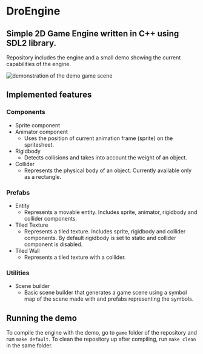 # DroEngine

## Simple 2D Game Engine written in C++ using SDL2 library.

Repository includes the engine and a small demo showing the current capabilities of the engine.

![demonstration of the demo game scene](demo.gif)

## Implemented features

### Components
- Sprite component
- Animator component
  - Uses the position of current animation frame (sprite) on the spritesheet.
- Rigidbody
  - Detects collisions and takes into account the weight of an object.
- Collider
  - Represents the physical body of an object. Currently available only as a rectangle.

### Prefabs
- Entity
  - Represents a movable entity. Includes sprite, animator, rigidbody and collider components.
- Tiled Texture
  - Represents a tiled texture. Includes sprite, rigidbody and collider components. By default rigidbody is set to static and collider component is disabled.
- Tiled Wall
  - Represents a tiled texture with a collider.

### Utilities
- Scene builder
  - Basic scene builder that generates a game scene using a symbol map of the scene made with and prefabs representing the symbols.

## Running the demo
To compile the engine with the demo, go to `game` folder of the repository and run `make default`. To clean the repository up after compiling, run `make clean` in the same folder.
